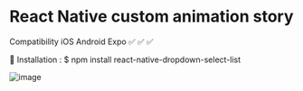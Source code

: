 # React Native custom animation story


Compatibility
iOS	Android	Expo
✅	✅		  ✅

🔌 Installation :
$ npm install react-native-dropdown-select-list           



![image](https://github.com/HoanNguyen135/react-native-animation-story/assets/108046905/dce5e4a9-0c0d-4db4-a5b2-b44c0bb7894c)




